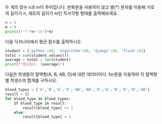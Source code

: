 두 개의 정수 n과 m이 주어집니다. 반복문을 사용하지 않고 별(*) 문자를 이용해 가로
의 길이가 n, 세로의 길이가 m인 직사각형 형태를 출력해보세요.

```python
n = 5
m = 9
print((f'*'*n+'\n')*m)
```

다음 딕셔너리에서 평균 점수를 출력하시오.

```python
student = {'python':80, 'algorithm':99, 'django':89, 'flask':83}
total = sum(student.values())
average = total / len(student)
print(f"평균점수: {average}")
```

다음은 학생들의 혈액형(A, B, AB, O)에 대한 데이터이다. for문을 이용하여 각 혈액형 별 학생수의 합계를 구하시오.

```python
blood_types = ['A','B','A','O','AB','AB','O','A','B','O','B','AB']
result = {}
for blood_type in blood_types:
    if blood_type in result:
        result[blood_type] += 1
    else:
        result[blood_type] = 1
```


